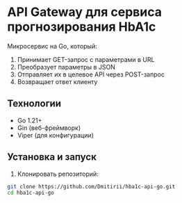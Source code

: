 # API Gateway для сервиса прогнозирования HbA1c

Микросервис на Go, который:
1. Принимает GET-запрос с параметрами в URL
2. Преобразует параметры в JSON
3. Отправляет их в целевое API через POST-запрос
4. Возвращает ответ клиенту

## Технологии
- Go 1.21+
- Gin (веб-фреймворк)
- Viper (для конфигурации)

## Установка и запуск

1. Клонировать репозиторий:
```bash
git clone https://github.com/Dmitirii/hba1c-api-go.git
cd hba1c-api-go
